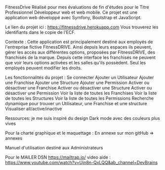 FitnessDrive
Réalisé pour mes évaluations de fin d'études pour le Titre Professionnel Développeur web et web mobile.
Ce projet est une application web développé avec Symfony, Bootstrap et JavaScript.

Le lien du projet ici : https://fitnessdrive.herokuapp.com Vous trouverez les identifiants dans le copie de l'ECF.

Contexte : Cette application est principalement destiné aux employés de l'entreprise fictive FitnessDRIVE. Ainsi depuis leurs espaces ils peuvent, gérer les accès aux différentes options, proposées par FitnessDRIVE, des franchisés de la marque. Depuis cette interface les franchisés ne peuvent que voir leurs options activées et les salles qu'ils possèdent. Seul les employés peuvent modifier les droits.

Les fonctionnalités du projet :
Se connecter
Ajouter un Utilisateur
Ajouter une Franchise
Ajouter une Structure
Ajouter une Permission
Activer ou désactiver une Franchise
Activer ou désactiver une Structure
Activer ou désactiver une Permission
Voir la liste de toutes les Franchises
Voir la liste de toutes les Structures
Voir la liste de toutes les Permissions
Recherche dynamique pour trouver un Utilisateur, une Franchise et une structure
Visualiser all/active/inactive

Ressources: je me suis inspiré du design Dark mode avec des couleurs plus vives

Pour la charte graphique et le maquettage : 
    En annexe sur mon gitHub => annexes

Manuel d'utilisation destiné aux Administrateurs

Pour le MAILER DSN https://mailtrap.io/ video aide : https://www.youtube.com/watch?v=Ujn8n-QxLQQ&ab_channel=DevBrains
